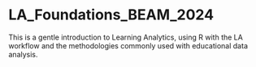 # LA_Foundations_BEAM_2024
This is a gentle introduction to Learning Analytics, using R with the LA workflow and the methodologies commonly used with educational data analysis.
